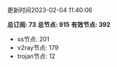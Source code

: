 更新时间2023-02-04 11:40:06

**总订阅: 73**
**总节点: 915**
**有效节点: 392**
- ss节点: 201
- v2ray节点: 179
- trojan节点: 12
